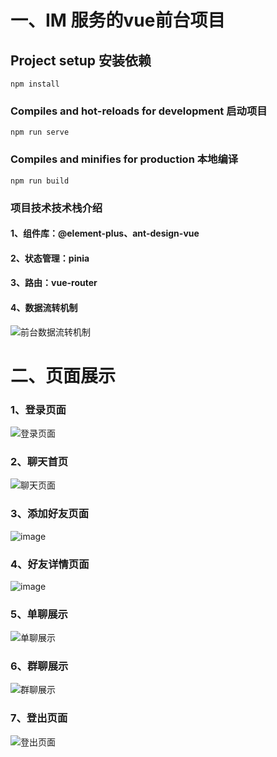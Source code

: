# 一、IM 服务的vue前台项目

## Project setup 安装依赖
```
npm install
```

### Compiles and hot-reloads for development 启动项目
```
npm run serve
```

### Compiles and minifies for production 本地编译
```
npm run build
```


### 项目技术技术栈介绍
#### 1、组件库：@element-plus、ant-design-vue
#### 2、状态管理：pinia
#### 3、路由：vue-router
#### 4、数据流转机制
![前台数据流转机制](https://github.com/user-attachments/assets/963af3fc-7369-4698-9c93-2ab3d4260e5b)

# 二、页面展示
### 1、登录页面
![登录页面](https://github.com/user-attachments/assets/b87d0d1c-2809-415f-9f7d-4a35a6c29025)
### 2、聊天首页
![聊天页面](https://github.com/user-attachments/assets/e5325ee7-3309-4bd1-ab1c-44e3048bc69f)
### 3、添加好友页面
![image](https://github.com/user-attachments/assets/a21ba3c0-d3a9-4013-a460-a1fa9d881bbf)
### 4、好友详情页面
![image](https://github.com/user-attachments/assets/9c0ae696-ea16-4d91-9eaa-cd53879f0175)
### 5、单聊展示
![单聊展示](https://github.com/user-attachments/assets/1b9ef42c-b37b-49ba-91bc-3a2d9a6e550d)
### 6、群聊展示
![群聊展示](https://github.com/user-attachments/assets/25e011db-b2ca-4bc5-b444-c7e1d81afbf6)
### 7、登出页面
![登出页面](https://github.com/user-attachments/assets/aef6d0c7-ad26-402a-a56d-31a4fb051cc4)
